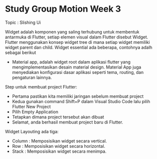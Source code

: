 # Study Group Motion Week 3

Topic : Slishing Ui

Widget adalah komponen yang saling terhubung untuk membentuk antarmuka di Flutter, setiap elemen visual dalam Flutter disebut Widget. Flutter menggunakan konsep widget tree di mana setiap widget memiliki widget parent dan child. Widget essential ada beberapa, contohnya adalh sebagai berikut

- Material app, adalah widget root dalam aplikasi flutter yang mengimplementasikan desain material design. Material App juga menyediakan konfigurasi dasar aplikasi seperti tema, routing, dan pengaturan lainnya.

Step untuk membuat project Flutter:
- Pertama pastikan kita memiliki jaringan sebelum membuat project
- Kedua gunakan command Shift+P dalam Visual Studio Code lalu pilih Flutter New Project
- Pilih Empty Application
- Tetapkan dimana project tersebut akan dibuat
- Selamat, anda berhasil membuat project baru di Flutter.

Widget Layouting ada tiga:
- Column : Memposisikan widget secara vertical.
- Row : Memposisikan widget secara horizontal.
- Stack : Memposisikan widget secara menimpa.
